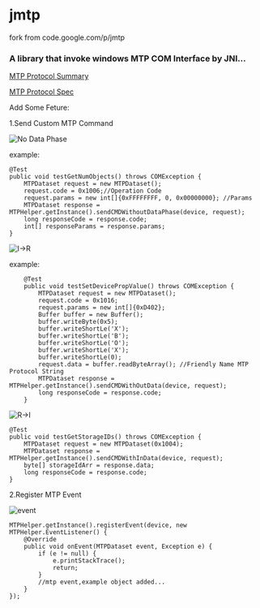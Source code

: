 # jmtp
fork from code.google.com/p/jmtp

### A library that invoke windows MTP COM Interface by JNI...

[MTP Protocol Summary](https://wujingchao.github.io/2018/01/28/mtp/)

[MTP Protocol Spec](https://files.cnblogs.com/files/skywang12345/mtp_specification_v1.0.pdf
)

Add Some Feture:

1.Send Custom MTP Command

![No Data Phase](http://o90rk2b64.bkt.clouddn.com/mtp_transfer_nodata.png?imageView2/2/w/656/h/500/q/100)

example:

```
@Test
public void testGetNumObjects() throws COMException {
    MTPDataset request = new MTPDataset();
    request.code = 0x1006;//Operation Code
    request.params = new int[]{0xFFFFFFFF, 0, 0x00000000}; //Params
    MTPDataset response = MTPHelper.getInstance().sendCMDWithoutDataPhase(device, request);
    long responseCode = response.code;
    int[] responseParams = response.params;
}
```

![I->R](http://o90rk2b64.bkt.clouddn.com/mtp_transfer_i-r.png?imageView2/2/w/656/h/500/q/100)

example:
```
    @Test
    public void testSetDevicePropValue() throws COMException {
        MTPDataset request = new MTPDataset();
        request.code = 0x1016;
        request.params = new int[]{0xD402};
        Buffer buffer = new Buffer();
        buffer.writeByte(0x5);
        buffer.writeShortLe('X');
        buffer.writeShortLe('B');
        buffer.writeShortLe('O');
        buffer.writeShortLe('X');
        buffer.writeShortLe(0);
        request.data = buffer.readByteArray(); //Friendly Name MTP Protocol String
        MTPDataset response = MTPHelper.getInstance().sendCMDWithOutData(device, request);
        long responseCode = response.code;
    }
```

![R->I](http://o90rk2b64.bkt.clouddn.com/mtp_transfer_r-i.png?imageView2/2/w/656/h/500/q/100)

    @Test
    public void testGetStorageIDs() throws COMException {
        MTPDataset request = new MTPDataset(0x1004);
        MTPDataset response = MTPHelper.getInstance().sendCMDWithInData(device, request);
        byte[] storageIdArr = response.data;
        long responseCode = response.code;
    }


2.Register MTP Event

![event](http://o90rk2b64.bkt.clouddn.com/mtp_transfer_event.png?imageView2/2/w/656/h/400/q/100)

    MTPHelper.getInstance().registerEvent(device, new MTPHelper.EventListener() {
        @Override
        public void onEvent(MTPDataset event, Exception e) {
            if (e != null) {
                e.printStackTrace();
                return;
            }
            //mtp event,example object added...
        }
    });


